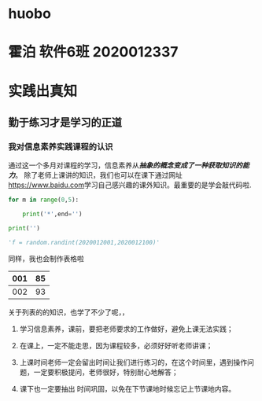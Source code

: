 # huobo

# **霍泊 软件6班 2020012337**

# **实践出真知**

## **勤于练习才是学习的正道**

### **我对信息素养实践课程的认识**

 通过这一个多月对课程的学习，信息素养从***抽象的概念变成了一种获取知识的能力***。 除了老师上课讲的知识，我们也可以在课下通过网址<https://www.baidu.com>学习自己感兴趣的课外知识。最重要的是学会敲代码啦.



```python
for m in range(0,5):        

    print('*',end='')     

print('')

```



```python
'f = random.randint(2020012001,2020012100)'
```






同样，我也会制作表格啦

| **001** | **85** |
| ------- | ------ |
| 002     | 93     |

关于列表的的知识，也学了不少了呢，，

1. 学习信息素养，课前，要把老师要求的工作做好，避免上课无法实践；

2. 在课上，一定不能走思，因为课程较多，必须好好听老师讲课；

3. 上课时间老师一定会留出时间让我们进行练习的，在这个时间里，遇到操作问题，一定要积极提问，老师很好，特别耐心地解答；

4. 课下也一定要抽出 时间巩固，以免在下节课地时候忘记上节课地内容。



 
